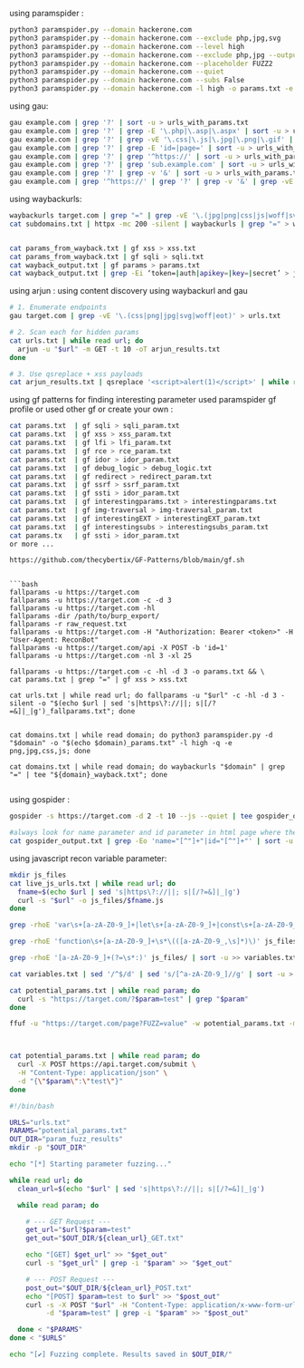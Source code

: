 

using paramspider :
```bash
python3 paramspider.py --domain hackerone.com 
python3 paramspider.py --domain hackerone.com --exclude php,jpg,svg
python3 paramspider.py --domain hackerone.com --level high
python3 paramspider.py --domain hackerone.com --exclude php,jpg --output hackerone.txt
python3 paramspider.py --domain hackerone.com --placeholder FUZZ2
python3 paramspider.py --domain hackerone.com --quiet
python3 paramspider.py --domain hackerone.com --subs False 
python3 paramspider.py --domain hackerone.com -l high -o params.txt -e js,png,jpg,gif,css
```

using gau:
```bash
gau example.com | grep '?' | sort -u > urls_with_params.txt
gau example.com | grep '?' | grep -E '\.php|\.asp|\.aspx' | sort -u > urls_with_params.txt
gau example.com | grep '?' | grep -vE '\.css|\.js|\.jpg|\.png|\.gif' | sort -u > urls_with_params.txt
gau example.com | grep '?' | grep -E 'id=|page=' | sort -u > urls_with_params.txt
gau example.com | grep '?' | grep '^https://' | sort -u > urls_with_params.txt
gau example.com | grep '?' | grep 'sub.example.com' | sort -u > urls_with_params.txt
gau example.com | grep '?' | grep -v '&' | sort -u > urls_with_params.txt
gau example.com | grep '^https://' | grep '?' | grep -v '&' | grep -vE '\.css|\.js|\.jpg|\.png|\.gif' | sort -u > filtered_urls_with_params.txt
```

using waybackurls:

```bash
waybackurls target.com | grep "=" | grep -vE '\.(jpg|png|css|js|woff|svg|gif|ttf|eot|ico)$'
cat subdomains.txt | httpx -mc 200 -silent | waybackurls | grep "=" > wayback_params.txt


cat params_from_wayback.txt | gf xss > xss.txt
cat params_from_wayback.txt | gf sqli > sqli.txt
cat wayback_output.txt | gf params > params.txt
cat wayback_output.txt | grep -Ei ‘token=|auth|apikey=|key=|secret’ > juicy.txt

```

using arjun :
using content discovery using waybackurl and gau
```bash
# 1. Enumerate endpoints
gau target.com | grep -vE '\.(css|png|jpg|svg|woff|eot)' > urls.txt

# 2. Scan each for hidden params
cat urls.txt | while read url; do
  arjun -u "$url" -m GET -t 10 -oT arjun_results.txt
done

# 3. Use qsreplace + xss payloads
cat arjun_results.txt | qsreplace '<script>alert(1)</script>' | while read u; do curl -s -L "$u"; done

```



using gf patterns for finding interesting parameter used paramspider gf profile or used other gf or create your own : 
```bash
cat params.txt  | gf sqli > sqli_param.txt
cat params.txt  | gf xss > xss_param.txt
cat params.txt  | gf lfi > lfi_param.txt
cat params.txt  | gf rce > rce_param.txt
cat params.txt  | gf idor > idor_param.txt
cat params.txt  | gf debug_logic > debug_logic.txt
cat params.txt  | gf redirect > redirect_param.txt
cat params.txt  | gf ssrf > ssrf_param.txt
cat params.txt  | gf ssti > idor_param.txt
cat params.txt  | gf interestingparams.txt > interestingparams.txt
cat params.txt  | gf img-traversal > img-traversal_param.txt
cat params.txt  | gf interestingEXT > interestingEXT_param.txt
cat params.txt  | gf interestingsubs > interestingsubs_param.txt
cat params.tx   | gf ssti > idor_param.txt
or more ...

https://github.com/thecybertix/GF-Patterns/blob/main/gf.sh
```


```

```bash
fallparams -u https://target.com
fallparams -u https://target.com -c -d 3
fallparams -u https://target.com -hl
fallparams -dir /path/to/burp_export/
fallparams -r raw_request.txt
fallparams -u https://target.com -H "Authorization: Bearer <token>" -H "User-Agent: ReconBot"
fallparams -u https://target.com/api -X POST -b 'id=1'
fallparams -u https://target.com -nl 3 -xl 25

fallparams -u https://target.com -c -hl -d 3 -o params.txt && \
cat params.txt | grep "=" | gf xss > xss.txt

cat urls.txt | while read url; do fallparams -u "$url" -c -hl -d 3 -silent -o "$(echo $url | sed 's|https\?://||; s|[/?=&]|_|g')_fallparams.txt"; done


cat domains.txt | while read domain; do python3 paramspider.py -d "$domain" -o "$(echo $domain)_params.txt" -l high -q -e png,jpg,css,js; done

cat domains.txt | while read domain; do waybackurls "$domain" | grep "=" | tee "${domain}_wayback.txt"; done


```

using gospider :
```bash
gospider -s https://target.com -d 2 -t 10 --js --quiet | tee gospider_output.txt

#always look for name parameter and id parameter in html page where the mostly hidden input 
cat gospider_output.txt | grep -Eo 'name="[^"]+"|id="[^"]+"' | sort -u > attribute_params.txt
```

using javascript recon variable parameter:
```bash
mkdir js_files
cat live_js_urls.txt | while read url; do
  fname=$(echo $url | sed 's|https\?://||; s|[/?=&]|_|g')
  curl -s "$url" -o js_files/$fname.js
done

grep -rhoE 'var\s+[a-zA-Z0-9_]+|let\s+[a-zA-Z0-9_]+|const\s+[a-zA-Z0-9_]+' js_files/ | awk '{print $2}' | sort -u > variables.txt

grep -rhoE 'function\s+[a-zA-Z0-9_]+\s*\(([a-zA-Z0-9_,\s]*)\)' js_files/ | sed -E 's/.*\((.*)\).*/\1/' | tr ',' '\n' | sed 's/^[ \t]*//' | sort -u >> variables.txt

grep -rhoE '[a-zA-Z0-9_]+(?=\s*:)' js_files/ | sort -u >> variables.txt

cat variables.txt | sed '/^$/d' | sed 's/[^a-zA-Z0-9_]//g' | sort -u > potential_params.txt

cat potential_params.txt | while read param; do
  curl -s "https://target.com/?$param=test" | grep "$param"
done

ffuf -u "https://target.com/page?FUZZ=value" -w potential_params.txt -mc 200



cat potential_params.txt | while read param; do
  curl -X POST https://api.target.com/submit \
  -H "Content-Type: application/json" \
  -d "{\"$param\":\"test\"}"
done


```



```bash
#!/bin/bash

URLS="urls.txt"
PARAMS="potential_params.txt"
OUT_DIR="param_fuzz_results"
mkdir -p "$OUT_DIR"

echo "[*] Starting parameter fuzzing..."

while read url; do
  clean_url=$(echo "$url" | sed 's|https\?://||; s|[/?=&]|_|g')

  while read param; do

    # --- GET Request ---
    get_url="$url?$param=test"
    get_out="$OUT_DIR/${clean_url}_GET.txt"

    echo "[GET] $get_url" >> "$get_out"
    curl -s "$get_url" | grep -i "$param" >> "$get_out"

    # --- POST Request ---
    post_out="$OUT_DIR/${clean_url}_POST.txt"
    echo "[POST] $param=test to $url" >> "$post_out"
    curl -s -X POST "$url" -H "Content-Type: application/x-www-form-urlencoded" \
         -d "$param=test" | grep -i "$param" >> "$post_out"

  done < "$PARAMS"
done < "$URLS"

echo "[✔] Fuzzing complete. Results saved in $OUT_DIR/"

```